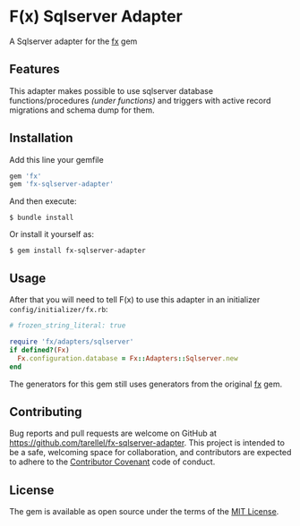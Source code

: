 # F(x) Sqlserver Adapter

A Sqlserver adapter for the [fx](https://github.com/teoljungberg/fx) gem

## Features

This adapter makes possible to use sqlserver database functions/procedures _(under functions)_ and triggers with active record migrations and schema dump for them.

## Installation

Add this line your gemfile

```ruby
gem 'fx'
gem 'fx-sqlserver-adapter'
```

And then execute:

    $ bundle install

Or install it yourself as:

    $ gem install fx-sqlserver-adapter

## Usage

After that you will need to tell F(x) to use this adapter in an initializer `config/initializer/fx.rb`:

```ruby
# frozen_string_literal: true

require 'fx/adapters/sqlserver'
if defined?(Fx)
  Fx.configuration.database = Fx::Adapters::Sqlserver.new
end
```

The generators for this gem still uses generators from the original [fx](https://github.com/teoljungberg/fx#great-how-do-i-create-a-trigger-and-a-function) gem.

## Contributing

Bug reports and pull requests are welcome on GitHub at https://github.com/tarellel/fx-sqlserver-adapter.
This project is intended to be a safe, welcoming space for collaboration, and contributors are expected to adhere to the [Contributor Covenant](http://contributor-covenant.org/) code of conduct.

## License

The gem is available as open source under the terms of the [MIT License](https://opensource.org/licenses/MIT).
